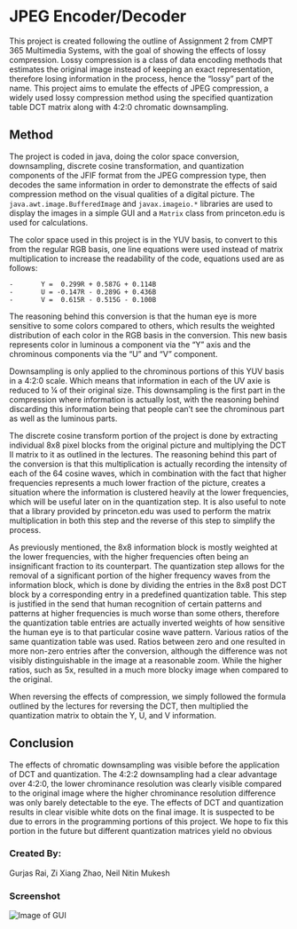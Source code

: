 # JPEG Encoder/Decoder
This project is created following the outline of Assignment 2 from CMPT 365 Multimedia Systems, with the goal of showing the effects of lossy compression. Lossy compression is a class of data encoding methods that estimates the original image instead of keeping an exact representation, therefore losing information in the process, hence the “lossy” part of the name. This project aims to emulate the effects of JPEG compression, a widely used lossy compression method using the specified quantization table DCT matrix along with 4:2:0 chromatic downsampling.

## Method

The project is coded in java, doing the color space conversion, downsampling, discrete cosine transformation, and quantization components of the JFIF format from the JPEG compression type, then decodes the same information in order to demonstrate the effects of said compression method on the visual qualities of a digital picture. The `java.awt.image.BufferedImage` and `javax.imageio.*` libraries are used to display the images in a simple GUI and a `Matrix` class from princeton.edu is used for calculations.

The color space used in this project is in the YUV basis, to convert to this from the regular RGB basis, one line equations were used instead of matrix multiplication to increase the readability of the code, equations used are as follows:
```
-       Y =  0.299R + 0.587G + 0.114B
-       U = -0.147R - 0.289G + 0.436B
-       V =  0.615R - 0.515G - 0.100B
```
The reasoning behind this conversion is that the human eye is more sensitive to some colors compared to others, which results the weighted distribution of each color in the RGB basis in the conversion. This new basis represents color in luminous a component via the “Y” axis and the chrominous components via the “U” and “V” component.

Downsampling is only applied to the chrominous portions of this YUV basis in a 4:2:0 scale. Which means that information in each of the UV axie is reduced to ¼ of their original size. This downsampling is the first part in the compression where information is actually lost, with the reasoning behind discarding this information being that people can’t see the chrominous part as well as the luminous parts. 

The discrete cosine transform portion of the project is done by extracting individual 8x8 pixel blocks from the original picture and multiplying the DCT II matrix to it as outlined in the lectures. The reasoning behind this part of the conversion is that this multiplication is actually recording the intensity of each of the 64 cosine waves, which in combination with the fact that higher frequencies represents a much lower fraction of the picture, creates a situation where the information is clustered heavily at the lower frequencies, which will be useful later on in the quantization step. It is also useful to note that a library provided by princeton.edu was used to perform the matrix multiplication in both this step and the reverse of this step to simplify the process.

As previously mentioned, the 8x8 information block is mostly weighted at the lower frequencies, with the higher frequencies often being an insignificant fraction to its counterpart. The quantization step allows for the removal of a significant portion of the higher frequency waves from the information block, which is done by dividing the entries in the 8x8 post DCT block by a corresponding entry in a predefined quantization table. This step is justified in the send that human recognition of certain patterns and patterns at higher frequencies is much worse than some others, therefore the quantization table entries are actually inverted weights of how sensitive the human eye is to that particular cosine wave pattern. Various ratios of the same quantization table was used. Ratios between zero and one resulted in more non-zero entries after the conversion, although the difference was not visibly distinguishable in the image at a reasonable zoom. While the higher ratios, such as 5x, resulted in a much more blocky image when compared to the original.

When reversing the effects of compression, we simply followed the formula outlined by the lectures for reversing the DCT, then multiplied the quantization matrix to obtain the Y, U, and V information.

## Conclusion

The effects of chromatic downsampling was visible before the application of DCT and quantization. The 4:2:2 downsampling had a clear advantage over 4:2:0, the lower chrominance resolution was clearly visible compared to the original image where the higher chrominance resolution difference was only barely detectable to the eye. The effects of DCT and quantization results in clear visible white dots on the final image. It is suspected to be due to errors in the programming portions of this project. We hope to fix this portion in the future but different quantization matrices yield no obvious 

### Created By:
Gurjas Rai, Zi Xiang Zhao, Neil Nitin Mukesh

### Screenshot
![Image of GUI](https://github.com/Gurjas604/Proj/blob/master/screen-shots/Screen%20Shot%202019-08-13%20at%209.27.17%20PM.png?raw=true)


